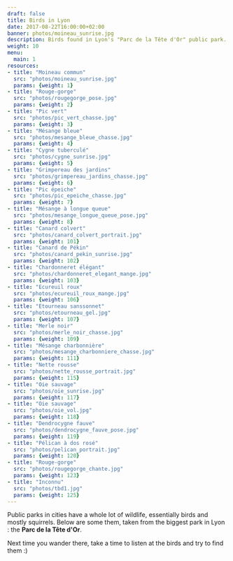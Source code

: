```yaml
---
draft: false
title: Birds in Lyon
date: 2017-08-22T16:00:00+02:00
banner: photos/moineau_sunrise.jpg
description: Birds found in Lyon's "Parc de la Tête d'Or" public park.
weight: 10
menu:
  main: 1
resources:
- title: "Moineau commun"
  src: "photos/moineau_sunrise.jpg"
  params: {weight: 1}
- title: "Rouge-gorge"
  src: "photos/rougegorge_pose.jpg"
  params: {weight: 2}
- title: "Pic vert"
  src: "photos/pic_vert_chasse.jpg"
  params: {weight: 3}
- title: "Mésange bleue"
  src: "photos/mesange_bleue_chasse.jpg"
  params: {weight: 4}
- title: "Cygne tuberculé"
  src: "photos/cygne_sunrise.jpg"
  params: {weight: 5}
- title: "Grimpereau des jardins"
  src: "photos/grimpereau_jardins_chasse.jpg"
  params: {weight: 6}
- title: "Pic épeiche"
  src: "photos/pic_epeiche_chasse.jpg"
  params: {weight: 7}
- title: "Mésange à longue queue"
  src: "photos/mesange_longue_queue_pose.jpg"
  params: {weight: 8}
- title: "Canard colvert"
  src: "photos/canard_colvert_portrait.jpg"
  params: {weight: 101}
- title: "Canard de Pékin"
  src: "photos/canard_pekin_sunrise.jpg"
  params: {weight: 102}
- title: "Chardonneret élégant"
  src: "photos/chardonneret_elegant_mange.jpg"
  params: {weight: 103}
- title: "Ecureuil roux"
  src: "photos/ecureuil_roux_mange.jpg"
  params: {weight: 106}
- title: "Etourneau sanssonnet"
  src: "photos/etourneau_gel.jpg"
  params: {weight: 107}
- title: "Merle noir"
  src: "photos/merle_noir_chasse.jpg"
  params: {weight: 109}
- title: "Mésange charbonnière"
  src: "photos/mesange_charbonniere_chasse.jpg"
  params: {weight: 111}
- title: "Nette rousse"
  src: "photos/nette_rousse_portrait.jpg"
  params: {weight: 115}
- title: "Oie sauvage"
  src: "photos/oie_sunrise.jpg"
  params: {weight: 117}
- title: "Oie sauvage"
  src: "photos/oie_vol.jpg"
  params: {weight: 118}
- title: "Dendrocygne fauve"
  src: "photos/dendrocygne_fauve_pose.jpg"
  params: {weight: 119}
- title: "Pélican à dos rosé"
  src: "photos/pelican_portrait.jpg"
  params: {weight: 120}
- title: "Rouge-gorge"
  src: "photos/rougegorge_chante.jpg"
  params: {weight: 123}
- title: "Inconnu"
  src: "photos/tbd1.jpg"
  params: {weight: 125}
---
```


Public parks in cities have a whole lot of wildlife, essentially birds and mostly squirrels. Below are some them, taken from the biggest park in Lyon : the **Parc de la Tête d'Or**.

Next time you wander there, take a time to listen at the birds and try to find them :)
